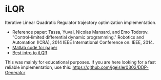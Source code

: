 # iLQR
Iterative Linear Quadratic Regulator trajectory optimization implementation.

* Reference paper: Tassa, Yuval, Nicolas Mansard, and Emo Todorov. "Control-limited differential dynamic programming." Robotics and Automation (ICRA), 2014 IEEE International Conference on. IEEE, 2014.
* [Matlab code for paper](https://www.mathworks.com/matlabcentral/fileexchange/52069-ilqg-ddp-trajectory-optimization)
* [Best intro to iLQR](https://studywolf.wordpress.com/2016/02/03/the-iterative-linear-quadratic-regulator-method/)

This was mainly for educational purposes. If you are here looking for a fast reliable implementation, use this: <https://github.com/jgeisler0303/DDP-Generator>
